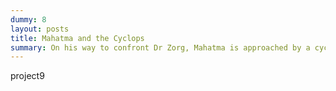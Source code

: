 ```yaml
---
dummy: 8
layout: posts
title: Mahatma and the Cyclops
summary: On his way to confront Dr Zorg, Mahatma is approached by a cyclops who presents him with a riddle
---
```

project9
